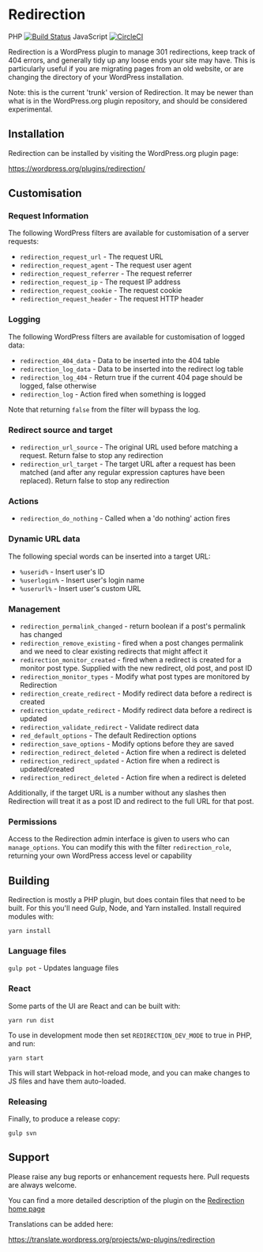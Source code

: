 # Redirection

PHP [![Build Status](https://travis-ci.org/johngodley/redirection.svg?branch=master)](https://travis-ci.org/johngodley/redirection)
JavaScript [![CircleCI](https://circleci.com/gh/johngodley/redirection.svg?style=svg)](https://circleci.com/gh/johngodley/redirection)

Redirection is a WordPress plugin to manage 301 redirections, keep track of 404 errors, and generally tidy up any loose ends your site may have. This is particularly useful if you are migrating pages from an old website, or are changing the directory of your WordPress installation.

Note: this is the current 'trunk' version of Redirection. It may be newer than what is in the WordPress.org plugin repository, and should be considered experimental.

## Installation
Redirection can be installed by visiting the WordPress.org plugin page:

https://wordpress.org/plugins/redirection/

## Customisation

### Request Information

The following WordPress filters are available for customisation of a server requests:

- `redirection_request_url` - The request URL
- `redirection_request_agent` - The request user agent
- `redirection_request_referrer` - The request referrer
- `redirection_request_ip` - The request IP address
- `redirection_request_cookie` - The request cookie
- `redirection_request_header` - The request HTTP header

### Logging

The following WordPress filters are available for customisation of logged data:

- `redirection_404_data` - Data to be inserted into the 404 table
- `redirection_log_data` - Data to be inserted into the redirect log table
- `redirection_log_404` - Return true if the current 404 page should be logged, false otherwise
- `redirection_log` - Action fired when something is logged

Note that returning `false` from the filter will bypass the log.

### Redirect source and target

- `redirection_url_source` - The original URL used before matching a request. Return false to stop any redirection
- `redirection_url_target` - The target URL after a request has been matched (and after any regular expression captures have been replaced). Return false to stop any redirection

### Actions

- `redirection_do_nothing` - Called when a 'do nothing' action fires

### Dynamic URL data

The following special words can be inserted into a target URL:

- `%userid%` - Insert user's ID
- `%userlogin%` - Insert user's login name
- `%userurl%` - Insert user's custom URL

### Management

- `redirection_permalink_changed` - return boolean if a post's permalink has changed
- `redirection_remove_existing` - fired when a post changes permalink and we need to clear existing redirects that might affect it
- `redirection_monitor_created` - fired when a redirect is created for a monitor post type. Supplied with the new redirect, old post, and post ID
- `redirection_monitor_types` - Modify what post types are monitored by Redirection
- `redirection_create_redirect` - Modify redirect data before a redirect is created
- `redirection_update_redirect` - Modify redirect data before a redirect is updated
- `redirection_validate_redirect` - Validate redirect data
- `red_default_options` - The default Redirection options
- `redirection_save_options` - Modify options before they are saved
- `redirection_redirect_deleted` - Action fire when a redirect is deleted
- `redirection_redirect_updated` - Action fire when a redirect is updated/created
- `redirection_redirect_deleted` - Action fire when a redirect is deleted

Additionally, if the target URL is a number without any slashes then Redirection will treat it as a post ID and redirect to the full URL for that post.

### Permissions

Access to the Redirection admin interface is given to users who can `manage_options`. You can modify this with the filter `redirection_role`, returning your
own WordPress access level or capability

## Building

Redirection is mostly a PHP plugin, but does contain files that need to be built. For this you'll need Gulp, Node, and Yarn installed. Install required modules with:

`yarn install`

### Language files

`gulp pot` - Updates language files

### React

Some parts of the UI are React and can be built with:

`yarn run dist`

To use in development mode then set `REDIRECTION_DEV_MODE` to true in PHP, and run:

`yarn start`

This will start Webpack in hot-reload mode, and you can make changes to JS files and have them auto-loaded.

### Releasing

Finally, to produce a release copy:

`gulp svn`

## Support

Please raise any bug reports or enhancement requests here. Pull requests are always welcome.

You can find a more detailed description of the plugin on the [Redirection home page](https://redirection.me)

Translations can be added here:

https://translate.wordpress.org/projects/wp-plugins/redirection
